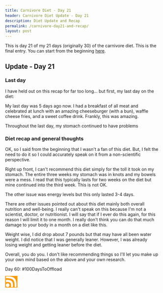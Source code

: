 ```yaml
---
title: Carnivore Diet - Day 21
header: Carnivore Diet Update - Day 21
description: Diet Update and Recap
permalink: /carnivore-day21-and-recap/
layout: post
---
```


This is day 21 of my 21 days (originally 30) of the carnivore diet. This is the final entry. You can start from the beginning [here](https://blog.mooreanalysis.com/carnivore/).

## Update - Day 21

### Last day

I have held out on this recap for far too long... but first, my last day on the diet:

My last day was 5 days ago now. I had a breakfast of all meat and celebrated at lunch with an amazing cheeseburger (with a bun), waffle cheese fries, and a sweet coffee drink. Frankly, this was amazing.

Throughout the last day, my stomach continued to have problems

### Diet recap and general thoughts

OK, so I said from the beginning that I wasn't a fan of this diet. But, I felt the need to do it so I could accurately speak on it from a non-scientific perspective.

Right up front, I can't recommend this diet simply for the toll it took on my stomach. The entire three weeks my stomach was in knots and my bowels were a mess. I read that this typically lasts for two weeks on the diet but mine continued into the third week. This is not OK.

The other issue was energy levels but this only lasted 3-4 days.

There are other issues pointed out about this diet mainly both overall nutrition and well-being. I really can't speak on this because I'm not a scientist, doctor, or nutritionist. I will say that if I ever do this again, for this reason I will limit it to one month. I really don't think you can do that much damage to your body in a month on a diet like this.

Weight wise, I did drop about 7 pounds but that may have all been water weight. I did notice that I was generally leaner. However, I was already losing weight and getting leaner before the diet.

Overall, you do you. I don't like recommending things so I'll let you make up your own mind based on the above and your own research.

Day 60: #100DaysToOffload

<a href="https://blog.mooreanalysis.com/feed.xml"><img src="/assets/images/rss_feed.jpg" style="opacity:1;" width="40"/></a>
